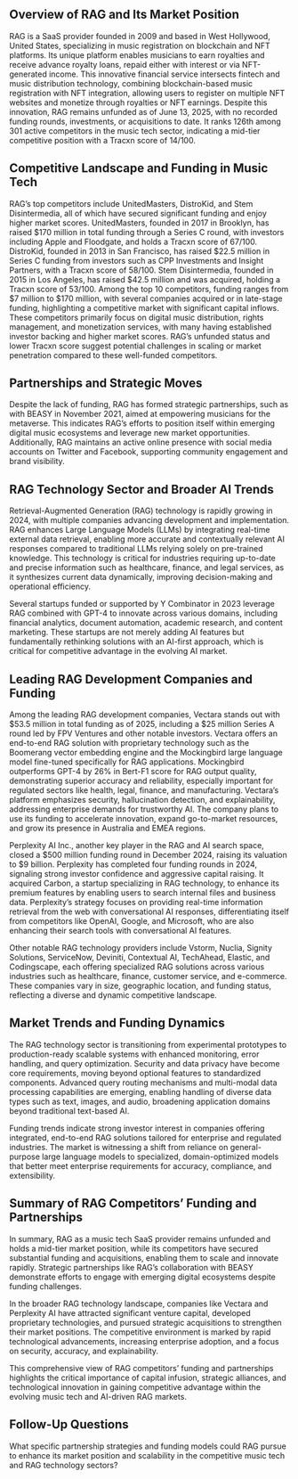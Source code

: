 ## Overview of RAG and Its Market Position
RAG is a SaaS provider founded in 2009 and based in West Hollywood, United States, specializing in music registration on blockchain and NFT platforms. Its unique platform enables musicians to earn royalties and receive advance royalty loans, repaid either with interest or via NFT-generated income. This innovative financial service intersects fintech and music distribution technology, combining blockchain-based music registration with NFT integration, allowing users to register on multiple NFT websites and monetize through royalties or NFT earnings. Despite this innovation, RAG remains unfunded as of June 13, 2025, with no recorded funding rounds, investments, or acquisitions to date. It ranks 126th among 301 active competitors in the music tech sector, indicating a mid-tier competitive position with a Tracxn score of 14/100.

## Competitive Landscape and Funding in Music Tech
RAG’s top competitors include UnitedMasters, DistroKid, and Stem Disintermedia, all of which have secured significant funding and enjoy higher market scores. UnitedMasters, founded in 2017 in Brooklyn, has raised $170 million in total funding through a Series C round, with investors including Apple and Floodgate, and holds a Tracxn score of 67/100. DistroKid, founded in 2013 in San Francisco, has raised $22.5 million in Series C funding from investors such as CPP Investments and Insight Partners, with a Tracxn score of 58/100. Stem Disintermedia, founded in 2015 in Los Angeles, has raised $42.5 million and was acquired, holding a Tracxn score of 53/100. Among the top 10 competitors, funding ranges from $7 million to $170 million, with several companies acquired or in late-stage funding, highlighting a competitive market with significant capital inflows. These competitors primarily focus on digital music distribution, rights management, and monetization services, with many having established investor backing and higher market scores. RAG’s unfunded status and lower Tracxn score suggest potential challenges in scaling or market penetration compared to these well-funded competitors.

## Partnerships and Strategic Moves
Despite the lack of funding, RAG has formed strategic partnerships, such as with BEASY in November 2021, aimed at empowering musicians for the metaverse. This indicates RAG’s efforts to position itself within emerging digital music ecosystems and leverage new market opportunities. Additionally, RAG maintains an active online presence with social media accounts on Twitter and Facebook, supporting community engagement and brand visibility.

## RAG Technology Sector and Broader AI Trends
Retrieval-Augmented Generation (RAG) technology is rapidly growing in 2024, with multiple companies advancing development and implementation. RAG enhances Large Language Models (LLMs) by integrating real-time external data retrieval, enabling more accurate and contextually relevant AI responses compared to traditional LLMs relying solely on pre-trained knowledge. This technology is critical for industries requiring up-to-date and precise information such as healthcare, finance, and legal services, as it synthesizes current data dynamically, improving decision-making and operational efficiency.

Several startups funded or supported by Y Combinator in 2023 leverage RAG combined with GPT-4 to innovate across various domains, including financial analytics, document automation, academic research, and content marketing. These startups are not merely adding AI features but fundamentally rethinking solutions with an AI-first approach, which is critical for competitive advantage in the evolving AI market.

## Leading RAG Development Companies and Funding
Among the leading RAG development companies, Vectara stands out with $53.5 million in total funding as of 2025, including a $25 million Series A round led by FPV Ventures and other notable investors. Vectara offers an end-to-end RAG solution with proprietary technology such as the Boomerang vector embedding engine and the Mockingbird large language model fine-tuned specifically for RAG applications. Mockingbird outperforms GPT-4 by 26% in Bert-F1 score for RAG output quality, demonstrating superior accuracy and reliability, especially important for regulated sectors like health, legal, finance, and manufacturing. Vectara’s platform emphasizes security, hallucination detection, and explainability, addressing enterprise demands for trustworthy AI. The company plans to use its funding to accelerate innovation, expand go-to-market resources, and grow its presence in Australia and EMEA regions.

Perplexity AI Inc., another key player in the RAG and AI search space, closed a $500 million funding round in December 2024, raising its valuation to $9 billion. Perplexity has completed four funding rounds in 2024, signaling strong investor confidence and aggressive capital raising. It acquired Carbon, a startup specializing in RAG technology, to enhance its premium features by enabling users to search internal files and business data. Perplexity’s strategy focuses on providing real-time information retrieval from the web with conversational AI responses, differentiating itself from competitors like OpenAI, Google, and Microsoft, who are also enhancing their search tools with conversational AI features.

Other notable RAG technology providers include Vstorm, Nuclia, Signity Solutions, ServiceNow, Deviniti, Contextual AI, TechAhead, Elastic, and Codingscape, each offering specialized RAG solutions across various industries such as healthcare, finance, customer service, and e-commerce. These companies vary in size, geographic location, and funding status, reflecting a diverse and dynamic competitive landscape.

## Market Trends and Funding Dynamics
The RAG technology sector is transitioning from experimental prototypes to production-ready scalable systems with enhanced monitoring, error handling, and query optimization. Security and data privacy have become core requirements, moving beyond optional features to standardized components. Advanced query routing mechanisms and multi-modal data processing capabilities are emerging, enabling handling of diverse data types such as text, images, and audio, broadening application domains beyond traditional text-based AI.

Funding trends indicate strong investor interest in companies offering integrated, end-to-end RAG solutions tailored for enterprise and regulated industries. The market is witnessing a shift from reliance on general-purpose large language models to specialized, domain-optimized models that better meet enterprise requirements for accuracy, compliance, and extensibility.

## Summary of RAG Competitors’ Funding and Partnerships
In summary, RAG as a music tech SaaS provider remains unfunded and holds a mid-tier market position, while its competitors have secured substantial funding and acquisitions, enabling them to scale and innovate rapidly. Strategic partnerships like RAG’s collaboration with BEASY demonstrate efforts to engage with emerging digital ecosystems despite funding challenges.

In the broader RAG technology landscape, companies like Vectara and Perplexity AI have attracted significant venture capital, developed proprietary technologies, and pursued strategic acquisitions to strengthen their market positions. The competitive environment is marked by rapid technological advancements, increasing enterprise adoption, and a focus on security, accuracy, and explainability.

This comprehensive view of RAG competitors’ funding and partnerships highlights the critical importance of capital infusion, strategic alliances, and technological innovation in gaining competitive advantage within the evolving music tech and AI-driven RAG markets.

## Follow-Up Questions
What specific partnership strategies and funding models could RAG pursue to enhance its market position and scalability in the competitive music tech and RAG technology sectors?